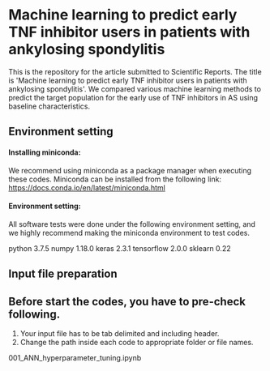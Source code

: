 # Machine learning to predict early TNF inhibitor users in patients with ankylosing spondylitis

This is the repository for the article submitted to Scientific Reports. The title is 'Machine learning to predict early TNF inhibitor users in patients with ankylosing spondylitis'. We compared various machine learning methods to predict the target population for the early use of TNF inhibitors in AS using baseline characteristics. 


## Environment setting

#### Installing miniconda:

We recommend using miniconda as a package manager when executing these codes. Miniconda can be installed from the following link: https://docs.conda.io/en/latest/miniconda.html

#### Environment setting:

All software tests were done under the following environment setting, and we highly recommend making the miniconda environment to test codes.

python 3.7.5
numpy 1.18.0
keras 2.3.1
tensorflow 2.0.0
sklearn 0.22


## Input file preparation



## Before start the codes, you have to pre-check following.
1) Your input file has to be tab delimited and including header.
2) Change the path inside each code to appropriate folder or file names.

001_ANN_hyperparameter_tuning.ipynb
